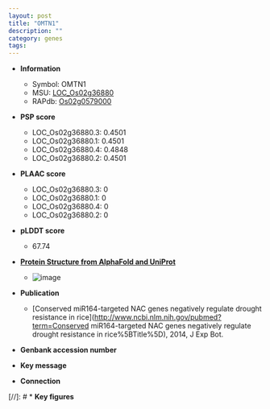 ```yaml
---
layout: post
title: "OMTN1"
description: ""
category: genes
tags: 
---
```


* **Information**  
    + Symbol: OMTN1  
    + MSU: [LOC_Os02g36880](http://rice.plantbiology.msu.edu/cgi-bin/ORF_infopage.cgi?orf=LOC_Os02g36880)  
    + RAPdb: [Os02g0579000](http://rapdb.dna.affrc.go.jp/viewer/gbrowse_details/irgsp1?name=Os02g0579000)  

* **PSP score**  
    + LOC_Os02g36880.3: 0.4501 
    + LOC_Os02g36880.1: 0.4501 
    + LOC_Os02g36880.4: 0.4848 
    + LOC_Os02g36880.2: 0.4501 

* **PLAAC score**  
    + LOC_Os02g36880.3: 0 
    + LOC_Os02g36880.1: 0 
    + LOC_Os02g36880.4: 0 
    + LOC_Os02g36880.2: 0 

* **pLDDT score**
    + 67.74

* **[Protein Structure from AlphaFold and UniProt](https://www.uniprot.org/uniprotkb/Q0E046/entry#structure)**
    + ![image](https://ricepsp.github.io/images/Q0/AF-Q0E046-F1.png)

* **Publication**  
    + [Conserved miR164-targeted NAC genes negatively regulate drought resistance in rice](http://www.ncbi.nlm.nih.gov/pubmed?term=Conserved miR164-targeted NAC genes negatively regulate drought resistance in rice%5BTitle%5D), 2014, J Exp Bot.

* **Genbank accession number**  

* **Key message**  

* **Connection**  

[//]: # * **Key figures**  


